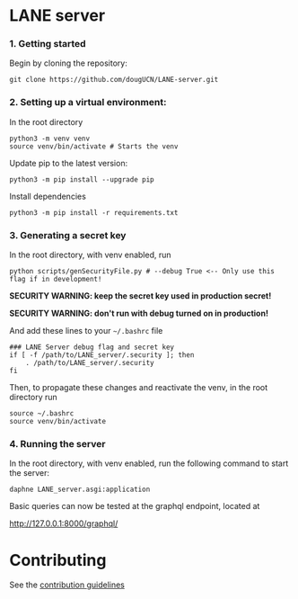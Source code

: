 # LANE server

### 1. Getting started

Begin by cloning the repository:

```
git clone https://github.com/dougUCN/LANE-server.git
```

### 2. Setting up a virtual environment:

In the root directory

```
python3 -m venv venv
source venv/bin/activate # Starts the venv
```

Update pip to the latest version:

```
python3 -m pip install --upgrade pip
```

Install dependencies

```
python3 -m pip install -r requirements.txt
```

### 3. Generating a secret key

In the root directory, with venv enabled, run

```
python scripts/genSecurityFile.py # --debug True <-- Only use this flag if in development!
```

**SECURITY WARNING: keep the secret key used in production secret!**

**SECURITY WARNING: don't run with debug turned on in production!**

And add these lines to your `~/.bashrc` file

```
### LANE Server debug flag and secret key
if [ -f /path/to/LANE_server/.security ]; then
    . /path/to/LANE_server/.security
fi
```

Then, to propagate these changes and reactivate the venv, in the root directory run

```
source ~/.bashrc
source venv/bin/activate
```

### 4. Running the server

In the root directory, with venv enabled, run the following command to start the server:

```
daphne LANE_server.asgi:application
```

Basic queries can now be tested at the graphql endpoint, located at

http://127.0.0.1:8000/graphql/

# Contributing

See the [contribution guidelines](CONTRIBUTING.md)
